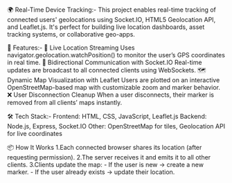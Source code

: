 🌍 Real-Time Device Tracking:-
This project enables real-time tracking of connected users' geolocations using Socket.IO, HTML5 Geolocation API, and Leaflet.js. It's perfect for building live location dashboards, asset tracking systems, 
or collaborative geo-apps.

🚀 Features:-
📡 Live Location Streaming Uses navigator.geolocation.watchPosition() to monitor the user’s GPS coordinates in real time.
🔄 Bidirectional Communication with Socket.IO Real-time updates are broadcast to all connected clients using WebSockets.
🗺️ Dynamic Map Visualization with Leaflet Users are plotted on an interactive OpenStreetMap-based map with customizable zoom and marker behavior.
❌ User Disconnection Cleanup When a user disconnects, their marker is removed from all clients’ maps instantly.

🛠️ Tech Stack:-
Frontend: HTML, CSS, JavaScript, Leaflet.js
Backend: Node.js, Express, Socket.IO
Other: OpenStreetMap for tiles, Geolocation API for live coordinates

📦 How It Works
1.Each connected browser shares its location (after requesting permission).
2.The server receives it and emits it to all other clients.
3.Clients update the map:
       - If the user is new → create a new marker.
       - If the user already exists → update their location.
